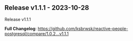 ## Release v1.1.1 - 2023-10-28

Release v1.1.1

**Full Changelog**: https://github.com/ksbrwsk/reactive-people-postgresql/compare/1.0.2...v1.1.1


